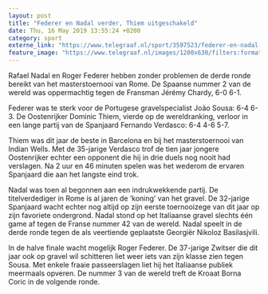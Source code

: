```yaml
---
layout: post
title: "Federer en Nadal verder, Thiem uitgeschakeld"
date: Thu, 16 May 2019 13:55:24 +0200
category: sport
externe_link: "https://www.telegraaf.nl/sport/3597523/federer-en-nadal-verder-thiem-uitgeschakeld"
feature_image: "https://www.telegraaf.nl/images/1200x630/filters:format(jpeg):quality(80)/cdn-kiosk-api.telegraaf.nl/fc181190-77d2-11e9-af67-0255c322e81b.jpg"
---
```


<p class="intro">Rafael Nadal en Roger Federer hebben zonder problemen de derde ronde bereikt van het masterstoernooi van Rome. De Spaanse nummer 2 van de wereld was oppermachtig tegen de Fransman Jérémy Chardy, 6-0 6-1.</p> <p>Federer was te sterk voor de Portugese gravelspecialist João Sousa: 6-4 6-3. De Oostenrijker Dominic Thiem, vierde op de wereldranking, verloor in een lange partij van de Spanjaard Fernando Verdasco: 6-4 4-6 5-7.</p><p>Thiem was dit jaar de beste in Barcelona en bij het masterstoernooi van Indian Wells. Met de 35-jarige Verdasco trof de tien jaar jongere Oostenrijker echter een opponent die hij in drie duels nog nooit had verslagen. Na 2 uur en 46 minuten spelen was het wederom de ervaren Spanjaard die aan het langste eind trok.</p><p>Nadal was toen al begonnen aan een indrukwekkende partij. De titelverdediger in Rome is al jaren de ’koning’ van het gravel. De 32-jarige Spanjaard wacht echter nog altijd op zijn eerste toernooizege van dit jaar op zijn favoriete ondergrond. Nadal stond op het Italiaanse gravel slechts één game af tegen de Franse nummer 42 van de wereld. Nadal speelt in de derde ronde tegen de als veertiende geplaatste Georgiër Nikoloz Basilasjvili.</p><p>In de halve finale wacht mogelijk Roger Federer. De 37-jarige Zwitser die dit jaar ook op gravel wil schitteren liet weer iets van zijn klasse zien tegen Sousa. Met enkele fraaie passeerslagen liet hij het Italiaanse publiek meermaals opveren. De nummer 3 van de wereld treft de Kroaat Borna Coric in de volgende ronde.</p>
